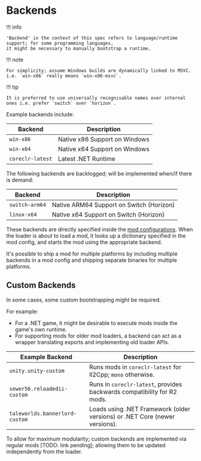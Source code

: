 ﻿# Backends

!!! info

    'Backend' in the context of this spec refers to language/runtime support; for some programming languages,
    it might be necessary to manually bootstrap a runtime.

!!! note

    For simplicity; assume Windows builds are dynamically linked to MSVC.
    i.e. `win-x86` really means `win-x86-msvc`.

!!! tip

    It is preferred to use universally recognisable names over internal ones i.e. prefer `switch` over `horizon`.

Example backends include:

| Backend          | Description                              |
|------------------|------------------------------------------|
| `win-x86`        | Native x86 Support on Windows            |
| `win-x64`        | Native x64 Support on Windows            |
| `coreclr-latest` | Latest .NET Runtime                      |

The following backends are backlogged; will be implemented when/if there is demand:

| Backend        | Description                              |
|----------------|------------------------------------------|
| `switch-arm64` | Native ARM64 Support on Switch (Horizon) |
| `linux-x64`    | Native x64 Support on Switch (Horizon)   |

These backends are directly specified inside the [mod configurations](../Configurations/Mod-Metadata.md#targets). When the loader is about to load a
mod, it looks up a dictionary specified in the mod config, and starts the mod using the appropriate backend.

It's possible to ship a mod for multiple platforms by including multiple backends in a mod config
and shipping separate binaries for multiple platforms.

## Custom Backends

In some cases, some custom bootstrapping might be required.

For example:

- For a .NET game, it might be desirable to execute mods inside the game's own runtime.
- For supporting mods for older mod loaders, a backend can act as a wrapper translating exports and implementing old loader APIs.

| Example Backend                | Description                                                                |
|--------------------------------|----------------------------------------------------------------------------|
| `unity.unity-custom`           | Runs mods in `coreclr-latest` for Il2Cpp; `mono` otherwise.                |
| `sewer56.reloadedii-custom`    | Runs in `coreclr-latest`, provides backwards compatibility for R2 mods.    |
| `taleworlds.bannerlord-custom` | Loads using .NET Framework (older versions) or .NET Core (newer versions). |

To allow for maximum modularity; custom backends are implemented via regular mods [TODO: link pending]; allowing them to be updated
independently from the loader.